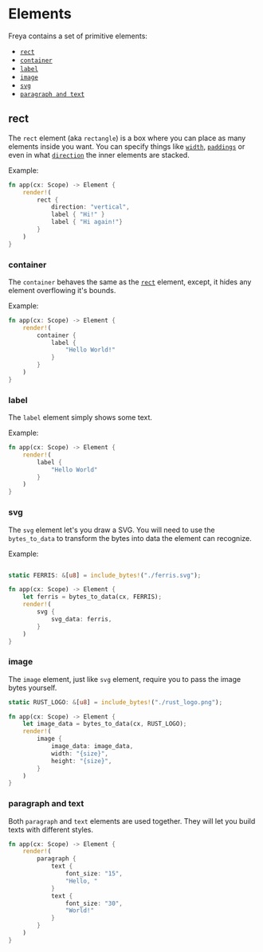 # Elements

Freya contains a set of primitive elements:

- [`rect`](#rect)
- [`container`](#container)
- [`label`](#label)
- [`image`](#image)
- [`svg`](#svg)
- [`paragraph and text`](#paragraph-and-text)

## rect

The `rect` element (aka `rectangle`) is a box where you can place as many elements inside you want.
You can specify things like [`width`](/guides/layout.html#width), [`paddings`](/guides/layout.html#padding) or even in what [`direction`](/guides/layout.html#direction) the inner elements are stacked.

Example:

```rust
fn app(cx: Scope) -> Element {
    render!(
        rect {
            direction: "vertical",
            label { "Hi!" }
            label { "Hi again!"}
        }
    )
}
```

### container

The `container` behaves the same as the [`rect`](#rect) element, except, it hides any element overflowing it's bounds.

Example:

```rust
fn app(cx: Scope) -> Element {
    render!(
        container {
            label {
                "Hello World!"
            }
        }
    )
}
```

### label

The `label` element simply shows some text.

Example:

```rust
fn app(cx: Scope) -> Element {
    render!(
        label {
            "Hello World"
        }
    )
}
```

### svg

The `svg` element let's you draw a SVG. You will need to use the `bytes_to_data` to transform the bytes into data the element can recognize.

Example:

```rust

static FERRIS: &[u8] = include_bytes!("./ferris.svg");

fn app(cx: Scope) -> Element {
    let ferris = bytes_to_data(cx, FERRIS);
    render!(
        svg {
            svg_data: ferris,
        }
    )
}
```

### image

The `image` element, just like `svg` element, require you to pass the image bytes yourself.

```rust
static RUST_LOGO: &[u8] = include_bytes!("./rust_logo.png");

fn app(cx: Scope) -> Element {
    let image_data = bytes_to_data(cx, RUST_LOGO);
    render!(
        image {
            image_data: image_data,
            width: "{size}",
            height: "{size}",
        }
    )
}
```

### paragraph and text

Both `paragraph` and `text` elements are used together. They will let you build texts with different styles.

``` rust
fn app(cx: Scope) -> Element {
    render!(
        paragraph {
            text {
                font_size: "15",
                "Hello, "
            }
            text {
                font_size: "30",
                "World!"
            }
        }
    )
}
```
